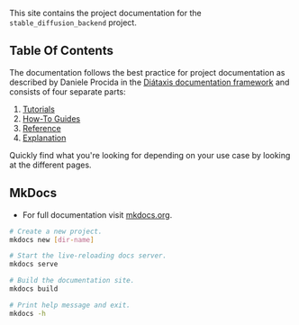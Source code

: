This site contains the project documentation for the
`stable_diffusion_backend` project.

## Table Of Contents

The documentation follows the best practice for
project documentation as described by Daniele Procida
in the [Diátaxis documentation framework](https://diataxis.fr/)
and consists of four separate parts:

1. [Tutorials](tutorials.md)
2. [How-To Guides](how-to-guides.md)
3. [Reference](reference.md)
4. [Explanation](explanation.md)

Quickly find what you're looking for depending on
your use case by looking at the different pages.

## MkDocs

-   For full documentation visit [mkdocs.org](https://www.mkdocs.org).

```bash
# Create a new project.
mkdocs new [dir-name]

# Start the live-reloading docs server.
mkdocs serve

# Build the documentation site.
mkdocs build

# Print help message and exit.
mkdocs -h
```
